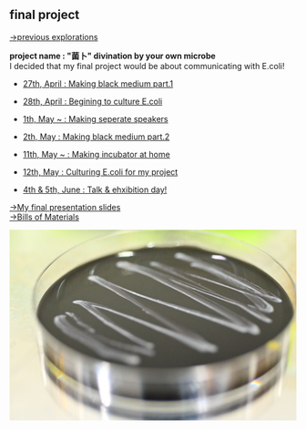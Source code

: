 ## final project
[→previous explorations](previous/index.md)

**project name : "菌卜" divination by your own microbe**<br>
I decided that my final project would be about communicating with E.coli!
- [27th, April : Making black medium part.1](0427/index.md)
- [28th, April : Begining to culture E.coli](0428/index.md)
- [1th, May ~ : Making seperate speakers](speaker/index.md)
- [2th, May : Making black medium part.2](0502/index.md)
- [11th, May ~ : Making incubator at home](incubator/index.md)
- [12th, May : Culturing E.coli for my project](0512/index.md)



- [4th & 5th, June : Talk & ehxibition day!](0604/index.md)


[→My final presentation slides](https://docs.google.com/presentation/d/126RJC8qZFrV-dR9doajKyNnkbdTmzBI5QYv4yGhiFTE/edit?usp=sharing)<br>
[→Bills of Materials](bom/index.md)

<img alt="img" src="images/IMG_4673.jpeg">